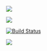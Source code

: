 <a href="https://codeclimate.com/github/codeclimate/codeclimate/maintainability"><img src="https://api.codeclimate.com/v1/badges/a99a88d28ad37a79dbf6/maintainability" /></a>

<a href="https://codeclimate.com/github/codeclimate/codeclimate/test_coverage"><img src="https://api.codeclimate.com/v1/badges/a99a88d28ad37a79dbf6/test_coverage" /></a>

[![Build Status](https://travis-ci.org/SergeiEvsujkov/python-project-lvl1.svg?branch=master)](https://travis-ci.org/SergeiEvsujkov/python-project-lvl1)

<a href="https://asciinema.org/a/gzAXtjsmlsPX9oZpqN0oZWGoq" target="_blank"><img src="https://asciinema.org/a/gzAXtjsmlsPX9oZpqN0oZWGoq.svg" /></a>
